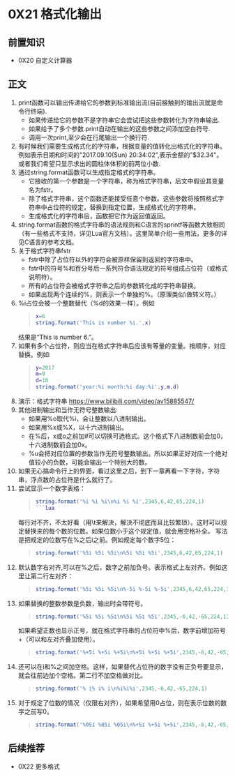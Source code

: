 # 0X21 格式化输出

## 前置知识

* 0X20 自定义计算器

## 正文

1. print函数可以输出传递给它的参数到标准输出流(目前接触到的输出流就是命令行终端).
    * 如果传递给它的参数不是字符串它会尝试把这些参数转化为字符串输出.
    * 如果给予了多个参数.print自动在输出的这些参数之间添加空白符号.
    * 调用一次print,至少会在行尾输出一个换行符.
1. 有时候我们需要生成格式化的字符串，根据变量的值转化出格式化的字符串。例如表示日期和时间的"2017.09.10(Sun) 20:34:02",表示金额的"$32.34"。或者我们希望只显示求出的圆柱体体积的前两位小数.
1. 通过string.format函数可以生成指定格式的字符串。
    * 它接收的第一个参数是一个字符串，称为格式字符串，后文中假设其变量名为fstr。
    * 除了格式字符串，这个函数还能接受任意个参数。这些参数将按照格式字符串中占位符的规定，替换到指定位置，生成格式化的字符串。
    * 生成格式化的字符串后，函数把它作为返回值返回。
1. string.format函数的格式字符串的语法规则和C语言的sprintf等函数大致相同（有一些格式不支持，详见Lua官方文档）。这里简单介绍一些用法，更多的详见C语言的参考文档。
1. 关于格式字符串fstr
    * fstr中除了占位符以外的字符会被原样保留到返回的字符串中。
    * fstr中的符号%和百分号后一系列符合语法规定的符号组成占位符（或格式说明符）。
    * 所有的占位符会被格式字符串之后的参数转化成的字符串替换。
    * 如果出现两个连续的%，则表示一个单独的%。（原理类似\做转义符。）
1. %i占位会被一个整数替代（%d的效果一样）。例如
    >```lua
    >x=6
    >string.format('This is number %i.',x)
    >```
    结果是“This is number 6.”。
1. 如果有多个占位符，则应当在格式字符串后应该有等量的变量。按顺序，对应替换。例如:
    >```lua
    >y=2017
    >m=9
    >d=10
    >string.format('year:%i month:%i day:%i',y,m,d)
    >```
1. 演示：格式字符串 <https://www.bilibili.com/video/av15885547/>
1. 其他进制输出和当作无符号整数输出:
    * 如果用%o取代%i，会让整数以八进制输出。
    * 如果用%x或%X，以十六进制输出。
    * 在%后，x或o之前加#可以切换可选格式。这个格式下八进制数前会加0，十六进制数前会加0x。
    * %u会把对应位置的参数当作无符号整数输出。所以如果正好对应一个绝对值较小的负数，可能会输出一个特别大的数。
1. 如果无心搞命令行上的界面，看过这里之后，到下一章再看一下字符，字符串，浮点数的占位符是什么就行了。
1. 尝试显示一个数字表格：
    >```lua
    >string.format('%i %i %i\n%i %i %i',2345,6,42,65,224,1)
    >```lua
    每行对不齐，不太好看（用\t来解决，解决不彻底而且比较繁琐）。这时可以规定替换来的每个数的位数。如果位数小于这个规定值，就会用空格补全。
    写法是把规定的位数写在%之后i之前。例如规定每个数字5位：
    >```lua
    >string.format('%5i %5i %5i\n%5i %5i %5i',2345,6,42,65,224,1)
    >```
1. 默认数字右对齐,可以在%之后，数字之前加负号。表示格式上左对齐。例如这里让第二行左对齐：
    >```lua
    >string.format('%5i %5i %5i\n%-5i %-5i %-5i',2345,6,42,65,224,1)
    >```
1. 如果替换的整数参数是负数，输出时会带符号。
    >```lua
    >string.format('%5i %5i %5i\n%5i %5i %5i',2345,-6,42,-65,224,1)
    >```
    如果希望正数也显示正号，就在格式字符串的占位符中%后，数字前增加符号+（可以和左对齐叠加使用）。
    >```lua
    >string.format('%+5i %+5i %+5i\n%+5i %+5i %+5i',2345,-6,42,-65,224,1)
    >```
1. 还可以在i和%之间加空格。这样，如果替代占位符的数字没有正负号要显示，就会往前边加个空格。第二行不加空格做对比。
    >```lua
    >string.format('% i% i% i\n%i%i%i',2345,-6,42,-65,224,1)
    >```
1. 对于规定了位数的情况（仅限右对齐），如果希望用0占位，则在表示位数的数字之前写0。
    >```lua
    >string.format('%05i %05i %05i\n%+5i %+5i %+5i',2345,-6,42,-65,224,1)
    >```

## 后续推荐

* 0X22 更多格式
